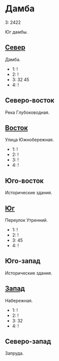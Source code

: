 # Дамба

З:  2422

Юг дамбы.

## [Север](./500110.md)

Дамба.

* 1:    !
* 2:    !
* 3:    32  45
* 4:    !

## Северо-восток

Река Глубоководная.

## [Восток](./520120.md)

Улица Южнобережная.

* 1:    !
* 2:    !
* 3:    !
* 4:    !

## Юго-восток

Исторические здания.

## [Юг](./500130.md)

Переулок Утренний.

* 1:    !
* 2:    !
* 3:    45
* 4:    !

## Юго-запад

Исторические здания.

## [Запад](./490120.md)

Набережная.

* 1:    !
* 2:    !
* 3:    32
* 4:    !

## Северо-запад

Запруда.
